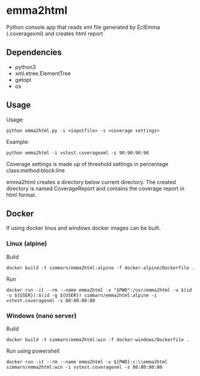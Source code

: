 # emma2html
Python console app that reads xml file generated by EclEmma (.coveragexml) and creates html report

## Dependencies
* python3
* xml.etree.ElementTree
* getopt
* os

## Usage
Usage: 

`python emma2html.py -i <inputfile> -s <coverage settings>`

Example: 

`python emma2html -i vstest.coveragexml -s 90:90:90:90`

Coverage settings is made up of threshold settings in percentage class:method:block:line

emma2html creates a directory below current directory. The created directory is named CoverageReport and contains the coverage report in html format.

## Docker
If using docker linus and windows docker images can be built.

### Linux (alpine)
Build

`docker build -t simmarn/emma2html:alpine -f docker-alpine/Dockerfile .`

Run

`docker run -it --rm --name emma2html -v "$PWD":/usr/emma2html -u $(id -u ${USER}):$(id -g ${USER}) simmarn/emma2html:alpine -i vstest.coveragexml -s 80:80:80:80`

### Windows (nano server)
Build

`docker build -t simmarn/emma2html:win -f docker-windows/Dockerfile .`

Run using powershell

`docker run -it --rm --name emma2html -v ${PWD}:c:\\emma2html simmarn/emma2html:win -i vstest.coveragexml -s 80:80:80:80`
